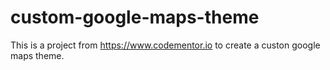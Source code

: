 # custom-google-maps-theme
This is a project from https://www.codementor.io to create a custon google maps theme.
